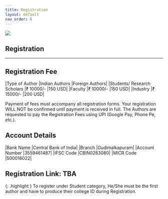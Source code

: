 ```yaml
---
title: Registration
layout: default
nav_order: 8
---
```

![](../../assets/images/bg_windmill.jpg)
## Registration
---
## Registration Fee

|Type of Author	             |Indian Authors |Foreign Authors|
|Students/ Research Scholars |₹ 10000/-      |150 USD|
|Faculty                     |₹ 10000/-      |150 USD|
|Industry                    |₹ 15000/-      |200 USD|

Payment of fees must accompany all registration forms. Your registration WILL NOT be confirmed until payment is received in full. The Authors are requested to pay the Registration Fees using UPI (Google Pay, Phone Pe, etc.).

## Account Details

|Bank Name      |Central Bank of India|
|Branch         |Gudimalkapuram|
|Account Number |3559461487|
|IFSC Code      |CBIN0283080|
|MICR Code      |500016022|


## Registration Link: **TBA**

{: .highlight }
To register under Student category, He/She must be the first author and have to produce their college ID during Registration.